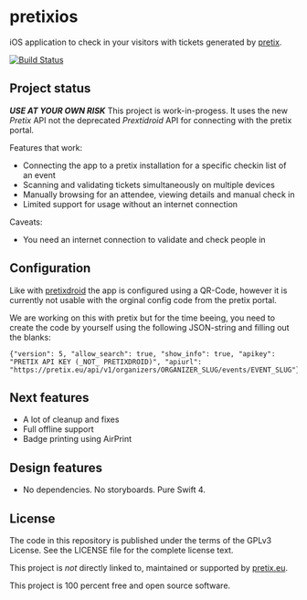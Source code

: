# pretixios

iOS application to check in your visitors with tickets generated by [pretix](https://pretix.eu).

[![Build Status](https://travis-ci.org/mdelete/pretixios.svg?branch=master)](https://travis-ci.org/mdelete/pretixios)

Project status
--------------

***USE AT YOUR OWN RISK***
This project is work-in-progess. It uses the new *Pretix* API not the deprecated *Prextidroid* API for connecting with the pretix portal. 

Features that work:

* Connecting the app to a pretix installation for a specific checkin list of an event
* Scanning and validating tickets simultaneously on multiple devices
* Manually browsing for an attendee, viewing details and manual check in
* Limited support for usage without an internet connection

Caveats:

* You need an internet connection to validate and check people in

Configuration
-------------

Like with [pretixdroid](https://github.com/pretix/pretixdroid/) the app is configured using a QR-Code, however it is currently not usable with the orginal config code from the pretix portal.

We are working on this with pretix but for the time beeing, you need to create the code by yourself using the following JSON-string and filling out the blanks:

    {"version": 5, "allow_search": true, "show_info": true, "apikey": "PRETIX API KEY (_NOT_ PRETIXDROID)", "apiurl": "https://pretix.eu/api/v1/organizers/ORGANIZER_SLUG/events/EVENT_SLUG"}

Next features
-------------

* A lot of cleanup and fixes
* Full offline support
* Badge printing using AirPrint

Design features
---------------

* No dependencies. No storyboards. Pure Swift 4.


License
-------
The code in this repository is published under the terms of the GPLv3 License. 
See the LICENSE file for the complete license text.

This project is *not* directly linked to, maintained or supported by [pretix.eu](https://pretix.eu).

This project is 100 percent free and open source software. 